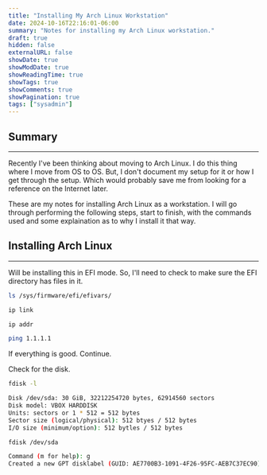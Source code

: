 ```yaml
---
title: "Installing My Arch Linux Workstation"
date: 2024-10-16T22:16:01-06:00
summary: "Notes for installing my Arch Linux workstation."
draft: true
hidden: false
externalURL: false
showDate: true
showModDate: true
showReadingTime: true
showTags: true
showComments: true
showPagination: true
tags: ["sysadmin"]
---
```


## Summary
---

Recently I've been thinking about moving to Arch Linux. I do this thing where
I move from OS to OS. But, I don't document my setup for it or how I get through
the setup. Which would probably save me from looking for a reference on the
Internet later.

These are my notes for installing Arch Linux as a workstation. I will go through
performing the following steps, start to finish, with the commands used and 
some explaination as to why I install it that way.

## Installing Arch Linux
---

Will be installing this in EFI mode. So, I'll need to check to make sure the EFI
directory has files in it.

```sh
ls /sys/firmware/efi/efivars/
```

```sh
ip link
```

```sh
ip addr
```

```sh
ping 1.1.1.1
```

If everything is good. Continue.

Check for the disk.

```sh
fdisk -l
```

```sh
Disk /dev/sda: 30 GiB, 32212254720 bytes, 62914560 sectors
Disk model: VBOX HARDDISK
Units: sectors or 1 * 512 = 512 bytes
Sector size (logical/physical): 512 btyes / 512 bytes
I/O size (minimum/option): 512 bytles / 512 bytes
```


```sh
fdisk /dev/sda
```

```sh
Command (m for help): g
Created a new GPT disklabel (GUID: AE7700B3-1091-4F26-95FC-AEB7C37EC90).
```

